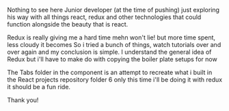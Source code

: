 Nothing to see here
Junior developer (at the time of pushing)  just exploring his way with all things react, redux and other technologies that could function alongside the beauty that is react.

Redux is really giving me a hard time mehn won't lie! but more time spent, less cloudy it becomes
So i tried a bunch of things, watch tutorials over and over again and my conclusion is simple.
I understand the general idea of Redux but i'll have to make do with copying the boiler plate setups for now


The Tabs folder in the component is an attempt to recreate what i built in the React projects repository folder 6 only this time i'll be doing it with redux it should be a fun ride.

Thank you!
